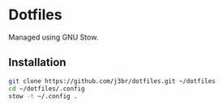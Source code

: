 # Dotfiles

Managed using GNU Stow.

## Installation

```sh
git clone https://github.com/j3br/dotfiles.git ~/dotfiles
cd ~/dotfiles/.config
stow -t ~/.config .
```
